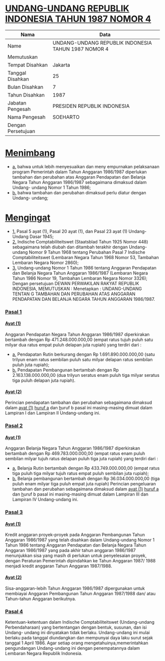 # [UNDANG-UNDANG REPUBLIK INDONESIA TAHUN 1987 NOMOR 4](http://example.org/legal/document/uu/1987/4)

| Nama | Data |
| ------ | ----- |
|Name|UNDANG-UNDANG REPUBLIK INDONESIA TAHUN 1987 NOMOR 4|
|Memutuskan||
|Tempat Disahkan|Jakarta|
|Tanggal Disahkan|25|
|Bulan Disahkan|7|
|Tahun Disahkan|1987|
|Jabatan Pengesah|PRESIDEN REPUBLIK INDONESIA|
|Nama Pengesah|SOEHARTO|
|Dengan Persetujuan||
# [Menimbang](http://example.org/legal/document/uu/1987/4/menimbang)

* [a.](http://example.org/legal/document/uu/1987/4/menimbang/point/a) bahwa untuk lebih menyesuaikan dan meny empurnakan pelaksanaan program Pemerintah dalam Tahun Anggaran 1986/1987 diperlukan tambahan dan perubahan atas Anggaran Pendapatan dan Belanja Negara Tahun Anggaran 1986/1987 sebagaimana dimaksud dalam Undang- undang Nomor 1 Tahun 1986;
* [b.](http://example.org/legal/document/uu/1987/4/menimbang/point/b) bahwa tambahan dan perubahan dimaksud perlu diatur dengan Undang- undang;
# [Mengingat](http://example.org/legal/document/uu/1987/4/mengingat)

* [1.](http://example.org/legal/document/uu/1987/4/mengingat/point/0001) Pasal 5 ayat (1), Pasal 20 ayat (1), dan Pasal 23 ayat (1) Undang-Undang Dasar 1945;
* [2.](http://example.org/legal/document/uu/1987/4/mengingat/point/0002) Indische Comptabiliteitswet (Staatsblad Tahun 1925 Nomor 448) sebagaimana telah diubah dan ditambah terakhir dengan Undang-undang Nomor 9 Tahun 1968 tentang Perubahan Pasal 7 Indische Comptabiliteitswet (Lembaran Negara Tahun 1968 Nomor 53, Tambahan Lembaran Negara Nomor 2860);
* [3.](http://example.org/legal/document/uu/1987/4/mengingat/point/0003) Undang-undang Nomor 1 Tahun 1986 tentang Anggaran Pendapatan dan Belanja Negara Tahun Anggaran 1986/1987 (Lembaran Negara Tahun 1986 Nomor 19, Tambahan Lembaran Negara Nomor 3326); Dengan persetujuan DEWAN PERWAKILAN RAKYAT REPUBLIK INDONESIA, MEMUTUSKAN : Menetapkan : UNDANG-UNDANG TENTAN G TAMBAHAN DAN PERUBAHAN ATAS ANGGARAN PENDAPATAN DAN BELANJA NEGARA TAHUN ANGGARAN 1986/1987.

### [Pasal 1](http://example.org/legal/document/uu/1987/4/pasal/0001)

#### [Ayat (1)](http://example.org/legal/document/uu/1987/4/pasal/0001/version/19870725/ayat/0001)
Anggaran Pendapatan Negara Tahun Anggaran 1986/1987 diperkirakan bertambah dengan Rp 471.248.000.000,00 (empat ratus tujuh puluh satu milyar dua ratus empat puluh delapan juta rupiah) yang terdiri dari :
* [a.](http://example.org/legal/document/uu/1987/4/pasal/0001/version/19870725/ayat/0001/point/a) Pendapatan Rutin berkurang dengan Rp 1.691.890.000.000,00 (satu trilyun enam ratus sembilan puluh satu milyar delapan ratus sembilan puluh juta rupiah);
* [b.](http://example.org/legal/document/uu/1987/4/pasal/0001/version/19870725/ayat/0001/point/b) Pendapatan Pembangunan bertambah dengan Rp 2.163.138.000.000,00 (dua trilyun seratus enam puluh tiga milyar seratus tiga puluh delapan juta rupiah).

#### [Ayat (2)](http://example.org/legal/document/uu/1987/4/pasal/0001/version/19870725/ayat/0002)
Perincian pendapatan tambahan dan perubahan sebagaimana dimaksud dalam [ayat (1)](http://example.org/legal/document/uu/1987/4/pasal/0001/version/19870725/ayat/0001) [huruf a](http://example.org/legal/document/uu/1987/4/pasal/0001/version/19870725/point/a) dan [h](http://example.org/legal/document/uu/1987/4/pasal/0001/version/19870725/ayat/0001/point/b)uruf b pasal ini masing-masing dimuat dalam Lampiran I dan Lampiran II Undang-undang ini.


### [Pasal 2](http://example.org/legal/document/uu/1987/4/pasal/0002)

#### [Ayat (1)](http://example.org/legal/document/uu/1987/4/pasal/0002/version/19870725/ayat/0001)
Anggaran Belanja Negara Tahun Anggaran 1986/1987 diperkirakan bertambah dengan Rp 469.783.000.000,00 (empat ratus enam puluh sembilan milyar tujuh ratus delapan puluh tiga juta rupiah) yang terdiri dari :
* [a.](http://example.org/legal/document/uu/1987/4/pasal/0002/version/19870725/ayat/0001/point/a) Belanja Rutin bertambah dengan Rp 433.749.000.000,00 (empat ratus tiga puluh tiga milyar tujuh ratus empat puluh sembilan juta rupiah);
* [b.](http://example.org/legal/document/uu/1987/4/pasal/0002/version/19870725/ayat/0001/point/b) Belanja pembangunan bertambah dengan Rp 36.034.000.000,00 (tiga puluh enam milyar tiga puluh empat juta rupiah) Perincian pengeluaran tambahan dan perubahan sebagaimana dimaksud dalam [ayat (1)](http://example.org/legal/document/uu/1987/4/pasal/0002/version/19870725/ayat/0001) [huruf a](http://example.org/legal/document/uu/1987/4/pasal/0002/version/19870725/point/a) dan [h](http://example.org/legal/document/uu/1987/4/pasal/0002/version/19870725/ayat/0001/point/b)uruf b pasal ini masing-masing dimuat dalam Lampiran III dan Lampiran IV Undang-undang ini.


### [Pasal 3](http://example.org/legal/document/uu/1987/4/pasal/0003)

#### [Ayat (1)](http://example.org/legal/document/uu/1987/4/pasal/0003/version/19870725/ayat/0001)
Kredit anggaran proyek-proyek pada Anggaran Pembangunan Tahun Anggaran 1986/1987 yang telah disahkan dalam Undang-undang Nomor 1 Tahun 1986 tentang Anggaran Pendapatan dan Belanja Negara Tahun Anggaran 1986/1987 yang pada akhir tahun anggaran 1986/1987 menunjukkan sisa yang masih di perlukan untuk penyelesaian proyek, dengan Peraturan Pemerintah dipindahkan ke Tahun Anggaran 1987/ 1988 menjadi kredit anggaran Tahun Anggaran 1987/1988.

#### [Ayat (2)](http://example.org/legal/document/uu/1987/4/pasal/0003/version/19870725/ayat/0002)
Sisa-anggaran-lebih Tahun Anggaran 1986/1987 dipergunakan untuk membiayai Anggaran Pembangunan Tahun Anggaran 1987/1988 dan/ atau Tahun-tahun Anggaran berikutnya.


### [Pasal 4](http://example.org/legal/document/uu/1987/4/pasal/0004)
Ketentuan-ketentuan dalam Indische Comptabiliteitswet (Undang-undang Perbendaharaan) yang bertentangan dengan bentuk, susunan, dan isi Undang- undang ini dinyatakan tidak berlaku. Undang-undang ini mulai berlaku pada tanggal diundangkan dan mempunyai daya laku surut sejak tanggal 1 April 1986. Agar setiap orang mengetahuinya,memerintahkan pengundangan Undang-undang ini dengan penempatannya dalam Lembaran Negara Republik Indonesia.
